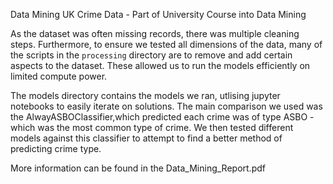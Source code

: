 
Data Mining UK Crime Data - Part of University Course into Data Mining

As the dataset was often missing records, there was multiple cleaning steps. Furthermore, to ensure we tested all dimensions of the data, many of the scripts in the `processing` directory are to remove and add certain aspects to the dataset. These allowed us to run the models efficiently on limited compute power.

The models directory contains the models we ran, utlising jupyter notebooks to easily iterate on solutions. The main comparison we used was the AlwayASBOClassifier,which predicted each crime was of type ASBO - which was the most common type of crime. We then tested different models against this classifier to attempt to find a better method of predicting crime type.

More information can be found in the Data_Mining_Report.pdf
